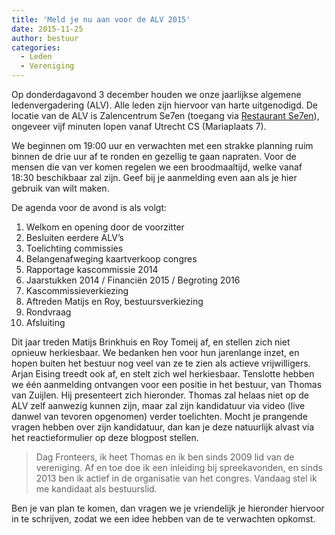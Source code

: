 ```yaml
---
title: 'Meld je nu aan voor de ALV 2015'
date: 2015-11-25
author: bestuur
categories:
  - Leden
  - Vereniging
---
```


Op donderdagavond 3 december houden we onze jaarlijkse algemene ledenvergadering (ALV). Alle leden zijn hiervoor van harte uitgenodigd. De locatie van de ALV is Zalencentrum Se7en (toegang via [Restaurant Se7en](http://www.sevenutrecht.nl/)), ongeveer vijf minuten lopen vanaf Utrecht CS (Mariaplaats 7).

We beginnen om 19:00 uur en verwachten met een strakke planning ruim binnen de drie uur af te ronden en gezellig te gaan napraten. Voor de mensen die van ver komen regelen we een broodmaaltijd, welke vanaf 18:30 beschikbaar zal zijn. Geef bij je aanmelding even aan als je hier gebruik van wilt maken.

De agenda voor de avond is als volgt:

1. Welkom en opening door de voorzitter
2. Besluiten eerdere ALV’s
3. Toelichting commissies
4. Belangenafweging kaartverkoop congres
5. Rapportage kascommissie 2014
6. Jaarstukken 2014 / Financiën 2015 / Begroting 2016
7. Kascommissieverkiezing
8. Aftreden Matijs en Roy, bestuursverkiezing
9. Rondvraag
10. Afsluiting

Dit jaar treden Matijs Brinkhuis en Roy Tomeij af, en stellen zich niet opnieuw herkiesbaar. We bedanken hen voor hun jarenlange inzet, en hopen buiten het bestuur nog veel van ze te zien als actieve vrijwilligers. Arjan Eising treedt ook af, en stelt zich wel herkiesbaar. Tenslotte hebben we één aanmelding ontvangen voor een positie in het bestuur, van Thomas van Zuijlen. Hij presenteert zich hieronder. Thomas zal helaas niet op de ALV zelf aanwezig kunnen zijn, maar zal zijn kandidatuur via video (live danwel van tevoren opgenomen) verder toelichten. Mocht je prangende vragen hebben over zijn kandidatuur, dan kan je deze natuurlijk alvast via het reactieformulier op deze blogpost stellen.

> Dag Fronteers, ik heet Thomas en ik ben sinds 2009 lid van de vereniging. Af en toe doe ik een inleiding bij spreekavonden, en sinds 2013 ben ik actief in de organisatie van het congres. Vandaag stel ik me kandidaat als bestuurslid.

Ben je van plan te komen, dan vragen we je vriendelijk je hieronder hiervoor in te schrijven, zodat we een idee hebben van de te verwachten opkomst.
